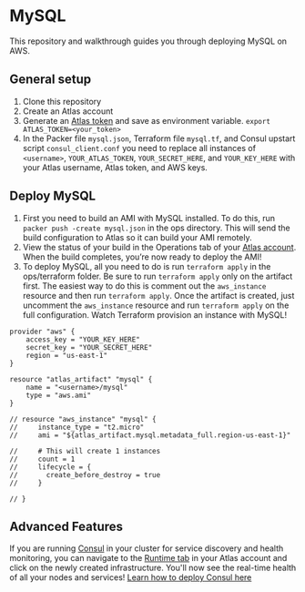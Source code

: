 MySQL
==============
This repository and walkthrough guides you through deploying MySQL on AWS.

General setup
-------------
1. Clone this repository
2. Create an Atlas account
3. Generate an [Atlas token](https://atlas.hashicorp.com/settings/tokens) and save as environment variable. 
`export ATLAS_TOKEN=<your_token>`
4. In the Packer file `mysql.json`, Terraform file `mysql.tf`, and Consul upstart script `consul_client.conf` you need to replace all instances of `<username>`,  `YOUR_ATLAS_TOKEN`, `YOUR_SECRET_HERE`, and `YOUR_KEY_HERE` with your Atlas username, Atlas token, and AWS keys.

Deploy MySQL
------------
1. First you need to build an AMI with MySQL installed. To do this, run `packer push -create mysql.json` in the ops directory. This will send the build configuration to Atlas so it can build your AMI remotely. 
2. View the status of your build in the Operations tab of your [Atlas account](atlas.hashicorp.com/operations). When the build completes, you’re now ready to deploy the AMI!
4. To deploy MySQL, all you need to do is run `terraform apply` in the ops/terraform folder. Be sure to run `terraform apply` only on the artifact first. The easiest way to do this is comment out the `aws_instance` resource and then run `terraform apply`. Once the artifact is created, just uncomment the `aws_instance` resource and run `terraform apply` on the full configuration. Watch Terraform provision an instance with MySQL! 
```
provider "aws" {
    access_key = "YOUR_KEY_HERE"
    secret_key = "YOUR_SECRET_HERE"
    region = "us-east-1"
}

resource "atlas_artifact" "mysql" {
    name = "<username>/mysql"
    type = "aws.ami"
}

// resource "aws_instance" "mysql" {
//     instance_type = "t2.micro"
//     ami = "${atlas_artifact.mysql.metadata_full.region-us-east-1}"

//     # This will create 1 instances
//     count = 1
//     lifecycle = {
//       create_before_destroy = true  
//     }
    
// }
```

Advanced Features
-----------------
If you are running [Consul](https://consul.io) in your cluster for service discovery and health monitoring, you can navigate to the [Runtime tab](https://atlas.hashicorp.com/runtime) in your Atlas account and click on the newly created infrastructure. You'll now see the real-time health of all your nodes and services! [Learn how to deploy Consul here](https://github.com/hashicorp/atlas-examples/tree/master/consul)
